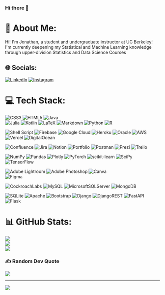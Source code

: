 ### Hi there 👋

<!--
**jonathanferrari/jonathanferrari** is a ✨ _special_ ✨ repository because its `README.md` (this file) appears on your GitHub profile.

Here are some ideas to get you started:

- 🔭 I’m currently working on ...
- 🌱 I’m currently learning ...
- 👯 I’m looking to collaborate on ...
- 🤔 I’m looking for help with ...
- 💬 Ask me about ...
- 📫 How to reach me: ...
- 😄 Pronouns: ...
- ⚡ Fun fact: ...
-->
# 💫 About Me:
Hi! I'm Jonathan, a student and undergraduate instructor at UC Berkeley!<br>I'm currently deepening my Statistical and Machine Learning knowledge through upper-division Statistics and Data Science Courses


## 🌐 Socials:
[![LinkedIn](https://img.shields.io/badge/LinkedIn-%230077B5.svg?logo=linkedin&logoColor=white)](https://linkedin.com/in/jonathanferrari) 
[![Instagram](https://img.shields.io/badge/Instagram-%23E4405F.svg?logo=Instagram&logoColor=white)](https://instagram.com/jf.errari) 

# 💻 Tech Stack:
![CSS3](https://img.shields.io/badge/css3-%231572B6.svg?style=plastic&logo=css3&logoColor=white) 
![HTML5](https://img.shields.io/badge/html5-%23E34F26.svg?style=plastic&logo=html5&logoColor=white) 
![Java](https://img.shields.io/badge/java-%23ED8B00.svg?style=plastic&logo=java&logoColor=white) 	
![Julia](https://img.shields.io/badge/-Julia-9558B2?style=plastic&logo=julia&logoColor=white) 
![Kotlin](https://img.shields.io/badge/kotlin-%230095D5.svg?style=plastic&logo=kotlin&logoColor=white) 
![LaTeX](https://img.shields.io/badge/latex-%23008080.svg?style=plastic&logo=latex&logoColor=white) 
![Markdown](https://img.shields.io/badge/markdown-%23000000.svg?style=plastic&logo=markdown&logoColor=white) 
![Python](https://img.shields.io/badge/python-3670A0?style=plastic&logo=python&logoColor=ffdd54) 
![R](https://img.shields.io/badge/r-%23276DC3.svg?style=plastic&logo=r&logoColor=white)

![Shell Script](https://img.shields.io/badge/shell_script-%23121011.svg?style=plastic&logo=gnu-bash&logoColor=white) 
![Firebase](https://img.shields.io/badge/firebase-%23039BE5.svg?style=plastic&logo=firebase) 
![Google Cloud](https://img.shields.io/badge/Google%20Cloud-%234285F4.svg?style=plastic&logo=google-cloud&logoColor=white) 
![Heroku](https://img.shields.io/badge/heroku-%23430098.svg?style=plastic&logo=heroku&logoColor=white) 
![Oracle](https://img.shields.io/badge/Oracle-F80000?style=plastic&logo=oracle&logoColor=white) 
![AWS](https://img.shields.io/badge/AWS-%23FF9900.svg?style=plastic&logo=amazon-aws&logoColor=white) 
![Vercel](https://img.shields.io/badge/vercel-%23000000.svg?style=plastic&logo=vercel&logoColor=white) 
![DigitalOcean](https://img.shields.io/badge/DigitalOcean-%230167ff.svg?style=plastic&logo=digitalOcean&logoColor=white)

![Confluence](https://img.shields.io/badge/confluence-%23172BF4.svg?style=plastic&logo=confluence&logoColor=white) 
![Jira](https://img.shields.io/badge/jira-%230A0FFF.svg?style=plastic&logo=jira&logoColor=white) 
![Notion](https://img.shields.io/badge/Notion-%23000000.svg?style=plastic&logo=notion&logoColor=white) 
![Portfolio](https://img.shields.io/badge/Portfolio-%23000000.svg?style=plastic&logo=firefox&logoColor=#FF7139) 
![Postman](https://img.shields.io/badge/Postman-FF6C37?style=plastic&logo=postman&logoColor=white) 
![Prezi](https://img.shields.io/badge/Prezi-%23000000.svg?style=plastic&logo=Prezi&logoColor=white) 
![Trello](https://img.shields.io/badge/Trello-%23026AA7.svg?style=plastic&logo=Trello&logoColor=white)

![NumPy](https://img.shields.io/badge/numpy-%23013243.svg?style=plastic&logo=numpy&logoColor=white) 
![Pandas](https://img.shields.io/badge/pandas-%23150458.svg?style=plastic&logo=pandas&logoColor=white) 
![Plotly](https://img.shields.io/badge/Plotly-%233F4F75.svg?style=plastic&logo=plotly&logoColor=white) 
![PyTorch](https://img.shields.io/badge/PyTorch-%23EE4C2C.svg?style=plastic&logo=PyTorch&logoColor=white) 
![scikit-learn](https://img.shields.io/badge/scikit--learn-%23F7931E.svg?style=plastic&logo=scikit-learn&logoColor=white) 
![SciPy](https://img.shields.io/badge/SciPy-%230C55A5.svg?style=plastic&logo=scipy&logoColor=%white) 
![TensorFlow](https://img.shields.io/badge/TensorFlow-%23FF6F00.svg?style=plastic&logo=TensorFlow&logoColor=white) 

![Adobe Lightroom](https://img.shields.io/badge/Adobe%20Lightroom-31A8FF.svg?style=plastic&logo=Adobe%20Lightroom&logoColor=white) 
![Adobe Photoshop](https://img.shields.io/badge/adobephotoshop-%2331A8FF.svg?style=plastic&logo=adobephotoshop&logoColor=white) 
![Canva](https://img.shields.io/badge/Canva-%2300C4CC.svg?style=plastic&logo=Canva&logoColor=white) 	
![Figma](https://img.shields.io/badge/figma-%23F24E1E.svg?style=plastic&logo=figma&logoColor=white)

![CockroachLabs](https://img.shields.io/badge/Cockroach%20Labs-6933FF?style=plastic&logo=Cockroach%20Labs&logoColor=white) 
![MySQL](https://img.shields.io/badge/mysql-%2300f.svg?style=plastic&logo=mysql&logoColor=white) 
![MicrosoftSQLServer](https://img.shields.io/badge/Microsoft%20SQL%20Sever-CC2927?style=plastic&logo=microsoft%20sql%20server&logoColor=white) 
![MongoDB](https://img.shields.io/badge/MongoDB-%234ea94b.svg?style=plastic&logo=mongodb&logoColor=white) 

![SQLite](https://img.shields.io/badge/sqlite-%2307405e.svg?style=plastic&logo=sqlite&logoColor=white) 
![Apache](https://img.shields.io/badge/apache-%23D42029.svg?style=plastic&logo=apache&logoColor=white)
![Bootstrap](https://img.shields.io/badge/bootstrap-%23563D7C.svg?style=plastic&logo=bootstrap&logoColor=white) 
![Django](https://img.shields.io/badge/django-%23092E20.svg?style=plastic&logo=django&logoColor=white) 
![DjangoREST](https://img.shields.io/badge/DJANGO-REST-ff1709?style=plastic&logo=django&logoColor=white&color=ff1709&labelColor=gray) 
![FastAPI](https://img.shields.io/badge/FastAPI-005571?style=plastic&logo=fastapi) 
![Flask](https://img.shields.io/badge/flask-%23000.svg?style=plastic&logo=flask&logoColor=white)

# 📊 GitHub Stats:
![](https://github-readme-stats.vercel.app/api?username=jonathanferrari&theme=darcula&hide_border=true&include_all_commits=false&count_private=true&show_icons=true&bg_color=00000000)<br/>
![](https://github-readme-streak-stats.herokuapp.com/?user=jonathanferrari&theme=darcula&hide_border=true&bg_color=00000000)<br/>
![](https://github-readme-stats.vercel.app/api/top-langs/?username=jonathanferrari&theme=darcula&hide_border=true&include_all_commits=true&count_private=true&layout=compact&hide=html,dart,c,cmake&bg_color=00000000)


### ✍️ Random Dev Quote
![](https://quotes-github-readme.vercel.app/api?type=vetical&theme=radical)

---
[![](https://visitcount.itsvg.in/api?id=jonathanferrari&icon=1&color=1)](https://visitcount.itsvg.in)

<!-- Proudly created with GPRM ( https://gprm.itsvg.in ) -->
